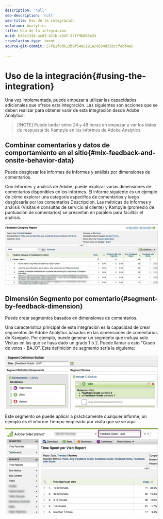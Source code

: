 ```yaml
---
description: 'null'
seo-description: 'null'
seo-title: Uso de la integración
solution: Analytics
title: Uso de la integración
uuid: b39c1334-ac0f-431b-a34f-27ff9b068e33
translation-type: tm+mt
source-git-commit: 57fe1f6d613b9f54a5191ac8684d36bccfebf4e5

---
```



# Uso de la integración{#using-the-integration}

Una vez implementada, puede empezar a utilizar las capacidades adicionales que ofrece esta integración. Las siguientes son acciones que se deben realizar para obtener valor de esta integración desde Adobe Analytics.

> [!NOTE] Puede tardar entre 24 y 48 horas en empezar a ver los datos de respuesta de Kampyle en los informes de Adobe Analytics.

## Combinar comentarios y datos de comportamiento en el sitio{#mix-feedback-and-onsite-behavior-data}

Puede desglosar los informes de Informes y análisis por dimensiones de comentarios.

Con Informes y análisis de Adobe, puede explorar varias dimensiones de comentarios disponibles en los informes. El informe siguiente es un ejemplo de cómo explorar una categoría específica de comentarios y luego desglosarla por los comentarios Descripción. Las métricas de Informes y análisis (Visitas e consultas de servicio al cliente) y Kampyle (promedio de puntuación de comentarios) se presentan en paralelo para facilitar el análisis.

![](assets/feedback_category_report.png)

## Dimensión Segmento por comentario{#segment-by-feedback-dimension}

Puede crear segmentos basados en dimensiones de comentarios.

Una característica principal de esta integración es la capacidad de crear segmentos de Adobe Analytics basados en las dimensiones de comentarios de Kampyle. Por ejemplo, puede generar un segmento que incluya solo Visitas en las que se haya dado un grado 1 ó 2. Puede llamar a esto "Grado de votos - BAJO". Esta definición de segmento sería la siguiente:

![](assets/segment_feedback.png)

Este segmento se puede aplicar a prácticamente cualquier informe; un ejemplo es el informe Tiempo empleado por visita que se ve aquí.

![](assets/time_spent_per_visit.png)
